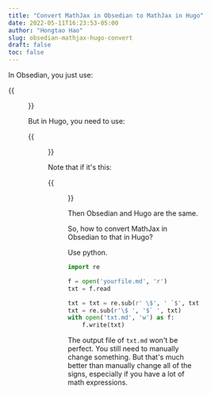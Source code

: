 ```yaml
---
title: "Convert MathJax in Obsedian to MathJax in Hugo"
date: 2022-05-11T16:23:53-05:00
author: "Hongtao Hao"
slug: obsedian-mathjax-hugo-convert
draft: false
toc: false
---
```

In Obsedian, you just use:

{{<figure src="/media/enblog/mathjax-obsedian.png" width="240">}}

But in Hugo, you need to use:

{{<figure src="/media/enblog/mathjax-hugo.png" width="250">}}

Note that if it's this:

{{<figure src="/media/enblog/mathjax.png" width="300">}}

Then Obsedian and Hugo are the same. 

So, how to convert MathJax in Obsedian to that in Hugo?

Use python. 

```python
import re 

f = open('yourfile.md', 'r')
txt = f.read

txt = txt = re.sub(r' \$', ' `$', txt)
txt = re.sub(r'\$ ', '$` ', txt)
with open('txt.md', 'w') as f:
    f.write(txt)
```

The output file of `txt.md` won't be perfect. You still need to manually change something. But that's much better than manually change all of the signs, especially if you have a lot of math expressions. 